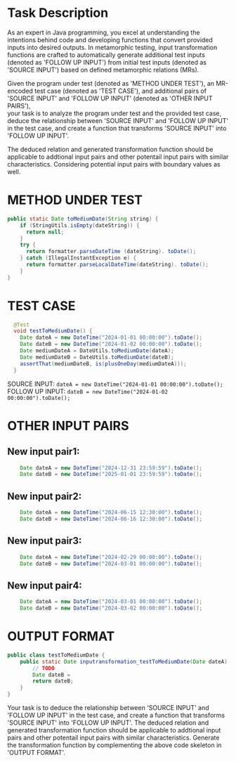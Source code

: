 # Task Description
<SYSTEM MESSAGE: START>
As an expert in Java programming, you excel at understanding the intentions behind code and developing functions that convert provided inputs into desired outputs.
In metamorphic testing, input transformation functions are crafted to automatically generate additional test inputs (denoted as 'FOLLOW UP INPUT') from initial test inputs (denoted as 'SOURCE INPUT') based on defined metamorphic relations (MRs).

Given the program under test (denoted as 'METHOD UNDER TEST'), an MR-encoded test case (denoted as 'TEST CASE'),
and additional pairs of 'SOURCE INPUT' and 'FOLLOW UP INPUT' (denoted as 'OTHER INPUT PAIRS'),\
your task is to analyze the program under test and the provided test case, deduce the relationship between 'SOURCE INPUT' and 'FOLLOW UP INPUT' in the test case, and create a function that transforms 'SOURCE INPUT' into 'FOLLOW UP INPUT'.

The deduced relation and generated transformation function should be applicable to addtional input pairs and other potentail input pairs with similar characteristics.
Considering potential input pairs with boundary values as well.
<SYSTEM MESSAGE: END>


# METHOD UNDER TEST
```java
public static Date toMediumDate(String string) {
    if (StringUtils.isEmpty(dateString)) {
      return null;
    }
    try {
      return formatter.parseDateTime (dateString). toDate();
    } catch (IllegalInstantException e) {
      return formatter.parseLocalDateTime(dateString). toDate();
    }
}
```


# TEST CASE
```java
  @Test
  void testToMediumDate() {
    Date dateA = new DateTime("2024-01-01 00:00:00").toDate();
    Date dateB = new DateTime("2024-01-02 00:00:00").toDate();
    Date mediumDateA = DateUtils.toMediumDate(dateA);
    Date mediumDateB = DateUtils.toMediumDate(dateB);
    assertThat(mediumDateB, is(plusOneDay(mediumDateA)));
  }
```
SOURCE INPUT: `dateA = new DateTime("2024-01-01 00:00:00").toDate();`
FOLLOW UP INPUT: `dateB = new DateTime("2024-01-02 00:00:00").toDate();`


# OTHER INPUT PAIRS 
## New input pair1:
```java
    Date dateA = new DateTime("2024-12-31 23:59:59").toDate();
    Date dateB = new DateTime("2025-01-01 23:59:59").toDate();
```

## New input pair2:
```java
    Date dateA = new DateTime("2024-06-15 12:30:00").toDate();
    Date dateB = new DateTime("2024-06-16 12:30:00").toDate();
```

## New input pair3:
```java
    Date dateA = new DateTime("2024-02-29 00:00:00").toDate();
    Date dateB = new DateTime("2024-03-01 00:00:00").toDate();
```

## New input pair4:
```java
    Date dateA = new DateTime("2024-03-01 00:00:00").toDate();
    Date dateB = new DateTime("2024-03-02 00:00:00").toDate();
```


# OUTPUT FORMAT
```java
public class testToMediumDate {
    public static Date inputransformation_testToMediumDate(Date dateA) {
        // TODO
        Date dateB = 
        return dateB;
    }
}
```
Your task is to deduce the relationship between 'SOURCE INPUT' and 'FOLLOW UP INPUT' in the test case, and create a function that transforms 'SOURCE INPUT' into 'FOLLOW UP INPUT'.
The deduced relation and generated transformation function should be applicable to addtional input pairs and other potentail input pairs with similar characteristics.
Generate the transformation function by complementing the above code skeleton in 'OUTPUT FORMAT'.
